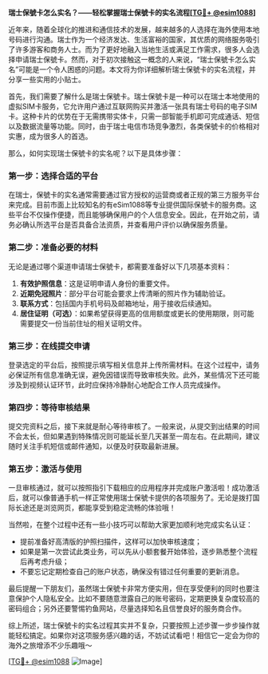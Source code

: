 **瑞士保號卡怎么实名？——轻松掌握瑞士保號卡的实名流程[[TG💪+ @esim1088](https://t.me/s/esim1088)]**

近年来，随着全球化的推进和通信技术的发展，越来越多的人选择在海外使用本地号码进行沟通。瑞士作为一个经济发达、生活富裕的国家，其优质的网络服务吸引了许多游客和商务人士。而为了更好地融入当地生活或满足工作需求，很多人会选择申请瑞士保號卡。然而，对于初次接触这一概念的人来说，“瑞士保號卡怎么实名”可能是一个令人困惑的问题。本文将为你详细解析瑞士保號卡的实名流程，并分享一些实用的小贴士。

首先，我们需要了解什么是瑞士保號卡。瑞士保號卡是一种可以在瑞士本地使用的虚拟SIM卡服务，它允许用户通过互联网购买并激活一张具有瑞士号码的电子SIM卡。这种卡片的优势在于无需携带实体卡，只需一部智能手机即可完成通话、短信以及数据流量等功能。同时，由于瑞士电信市场竞争激烈，各类保號卡的价格相对实惠，成为很多人的首选。

那么，如何实现瑞士保號卡的实名呢？以下是具体步骤：

### 第一步：选择合适的平台
在瑞士，保號卡的实名通常需要通过官方授权的运营商或者正规的第三方服务平台来完成。目前市面上比较知名的有eSim1088等专业提供国际保號卡的服务商。这些平台不仅操作便捷，而且能够确保用户的个人信息安全。因此，在开始之前，请务必确认所选平台是否具备合法资质，并查看用户评价以确保服务质量。

### 第二步：准备必要的材料
无论是通过哪个渠道申请瑞士保號卡，都需要准备好以下几项基本资料：
1. **有效护照信息**：这是证明申请人身份的重要文件。
2. **近期免冠照片**：部分平台可能会要求上传清晰的照片作为辅助验证。
3. **联系方式**：包括国内手机号码及邮箱地址，用于接收后续通知。
4. **居住证明（可选）**：如果希望获得更高的信用额度或更长的使用期限，则可能需要提交一份当前住址的相关证明文件。

### 第三步：在线提交申请
登录选定的平台后，按照提示填写相关信息并上传所需材料。在这个过程中，请务必保证所有信息准确无误，避免因错误而导致审核失败。此外，某些情况下还可能涉及到视频认证环节，此时应保持冷静耐心地配合工作人员完成操作。

### 第四步：等待审核结果
提交完资料之后，接下来就是耐心等待审核了。一般来说，从提交到出结果的时间不会太长，但如果遇到特殊情况则可能延长至几天甚至一周左右。在此期间，建议随时关注手机短信或邮件通知，以便及时获取最新进展。

### 第五步：激活与使用
一旦审核通过，就可以按照指引下载相应的应用程序并完成账户激活啦！成功激活后，就可以像普通手机一样正常使用瑞士保號卡提供的各项服务了。无论是拨打国际长途还是浏览网页，都能享受到稳定流畅的体验哦！

当然啦，在整个过程中还有一些小技巧可以帮助大家更加顺利地完成实名认证：
- 提前准备好高清版的护照扫描件，这样可以加快审核速度；
- 如果是第一次尝试此类业务，可以先从小额套餐开始体验，逐步熟悉整个流程后再考虑升级；
- 不要忘记定期检查自己的账户状态，确保没有错过任何重要的更新消息。

最后提醒一下朋友们，虽然瑞士保號卡非常方便实用，但在享受便利的同时也要注意保护个人隐私安全。比如不要随意泄露自己的账号密码，定期更换复杂度较高的密码组合；另外还要警惕钓鱼网站，尽量选择知名且信誉良好的服务商合作。

综上所述，瑞士保號卡的实名过程其实并不复杂，只要按照上述步骤一步步操作就能轻松搞定。如果你对这项服务感兴趣的话，不妨试试看吧！相信它一定会为你的海外之旅增添不少乐趣哦～

[[TG💪+ @esim1088](https://t.me/s/esim1088) ![Image](https://i.postimg.cc/4NQfJmqS/Snipaste-2025-05-13-00-14-12.png)]